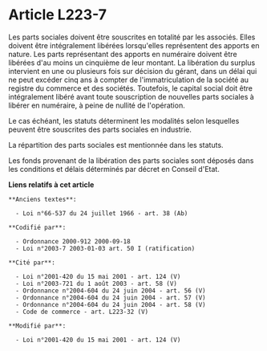 # Article L223-7

Les parts sociales doivent être souscrites en totalité par les associés. Elles doivent être intégralement libérées
lorsqu'elles représentent des apports en nature. Les parts représentant des apports en numéraire doivent être libérées d'au
moins un cinquième de leur montant. La libération du surplus intervient en une ou plusieurs fois sur décision du gérant, dans
un délai qui ne peut excéder cinq ans à compter de l'immatriculation de la société au registre du commerce et des sociétés.
Toutefois, le capital social doit être intégralement libéré avant toute souscription de nouvelles parts sociales à libérer en
numéraire, à peine de nullité de l'opération.

Le cas échéant, les statuts déterminent les modalités selon lesquelles peuvent être souscrites des parts sociales en
industrie.

La répartition des parts sociales est mentionnée dans les statuts.

Les fonds provenant de la libération des parts sociales sont déposés dans les conditions et délais déterminés par décret en
Conseil d'Etat.

**Liens relatifs à cet article**

	**Anciens textes**:

	  - Loi n°66-537 du 24 juillet 1966 - art. 38 (Ab)

	**Codifié par**:

	  - Ordonnance 2000-912 2000-09-18
	  - Loi n°2003-7 2003-01-03 art. 50 I (ratification)

	**Cité par**:

	  - Loi n°2001-420 du 15 mai 2001 - art. 124 (V)
	  - Loi n°2003-721 du 1 août 2003 - art. 58 (V)
	  - Ordonnance n°2004-604 du 24 juin 2004 - art. 56 (V)
	  - Ordonnance n°2004-604 du 24 juin 2004 - art. 57 (V)
	  - Ordonnance n°2004-604 du 24 juin 2004 - art. 58 (V)
	  - Code de commerce - art. L223-32 (V)

	**Modifié par**:

	  - Loi n°2001-420 du 15 mai 2001 - art. 124 (V)
